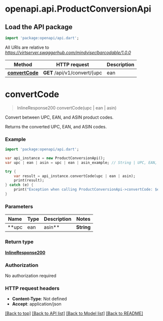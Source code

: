 # openapi.api.ProductConversionApi

## Load the API package
```dart
import 'package:openapi/api.dart';
```

All URIs are relative to *https://virtserver.swaggerhub.com/mindviser/barcodable/1.0.0*

Method | HTTP request | Description
------------- | ------------- | -------------
[**convertCode**](ProductConversionApi.md#convertCode) | **GET** /api/v1/convert/{upc | ean | asin} | Convert between UPC, EAN, and ASIN product codes.


# **convertCode**
> InlineResponse200 convertCode(upc | ean | asin)

Convert between UPC, EAN, and ASIN product codes.

Returns the converted UPC, EAN, and ASIN codes.

### Example 
```dart
import 'package:openapi/api.dart';

var api_instance = new ProductConversionApi();
var upc | ean | asin = upc | ean | asin_example; // String | UPC, EAN, or ASIN

try { 
    var result = api_instance.convertCode(upc | ean | asin);
    print(result);
} catch (e) {
    print("Exception when calling ProductConversionApi->convertCode: $e\n");
}
```

### Parameters

Name | Type | Description  | Notes
------------- | ------------- | ------------- | -------------
 **upc | ean | asin** | **String**| UPC, EAN, or ASIN | [default to null]

### Return type

[**InlineResponse200**](InlineResponse200.md)

### Authorization

No authorization required

### HTTP request headers

 - **Content-Type**: Not defined
 - **Accept**: application/json

[[Back to top]](#) [[Back to API list]](../README.md#documentation-for-api-endpoints) [[Back to Model list]](../README.md#documentation-for-models) [[Back to README]](../README.md)

